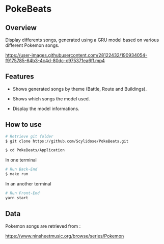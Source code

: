 # PokeBeats

## Overview 

Display differents songs, generated using a GRU model based on various different Pokemon songs.

https://user-images.githubusercontent.com/28122432/190934054-f9175785-64b3-4c4d-80dc-c975371ea6ff.mp4

## Features

- Shows generated songs by theme (Battle, Route and Buildings).  

- Shows which songs the model used.

- Display the model informations.

## How to use
  
  ```bash
# Retrieve git folder
$ git clone https://github.com/Scylidose/PokeBeats.git

$ cd PokeBeats/Application
```

In one terminal 

```bash
# Run Back-End
$ make run
```

In an another terminal 

```bash
# Run Front-End
yarn start
```

## Data

Pokemon songs are retrieved from :

https://www.ninsheetmusic.org/browse/series/Pokemon
